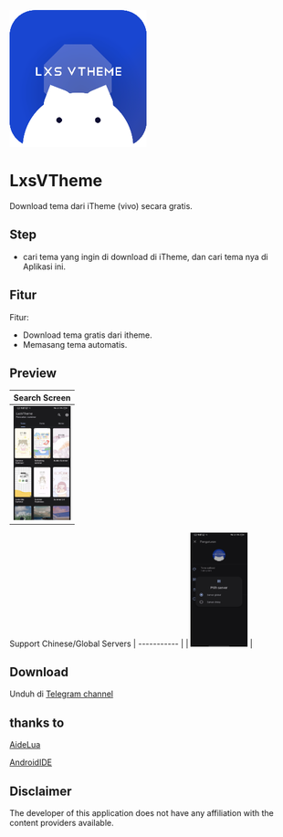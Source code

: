 ![logo](images/logo.png)

# LxsVTheme
Download tema dari iTheme (vivo) secara gratis.

## Step
- cari tema yang ingin di download di iTheme, dan cari tema nya di Aplikasi ini.

## Fitur
Fitur:
* Download tema gratis dari itheme.
* Memasang tema automatis.

## Preview
| Search Screen |
| ----------- |
| <img src="images/Screenshot_20220122_210730.jpg" width="100" height="200" alt="Home Screen" /> | 

Support Chinese/Global Servers
| ----------- |
| <img src="images/Screenshot_20220122_210748.jpg" width="100" height="200" alt="Settings" /> |


## Download
Unduh di [Telegram channel](https://t.me/vivothemelx49)


## thanks to
[AideLua](https://gitee.com/Jesse205/AideLua)

[AndroidIDE](https://github.com/itsaky/AndroidIDE)


## Disclaimer
The developer of this application does not have any affiliation with the content providers available.
